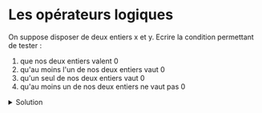 # Les opérateurs logiques

On suppose disposer de deux entiers x et y.
Ecrire la condition permettant de tester :

1.	que nos deux entiers valent 0
2.	qu'au moins l'un de nos deux entiers vaut 0
3.	qu'un seul de nos deux entiers vaut 0
3.	qu'au moins un de nos deux entiers ne vaut pas 0




    

<details>
<summary>Solution</summary>

1. `x == 0 && y == 0`
2. `x == 0 || y == 0`
3. `(x == 0 && y != 0) || (x != 0 && y == 0)`
4. 
`x != 0 || y != 0`
`!(x == 0 && y == 0)`


</details>
